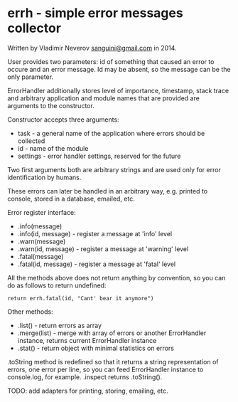 errh - simple error messages collector
======================================

Written by Vladimir Neverov <sanguini@gmail.com> in 2014.

User provides two parameters: id of something that caused an error to occure and an error message.
Id may be absent, so the message can be the only parameter.

ErrorHandler additionally stores level of importance, timestamp, stack trace and
arbitrary application and module names that are provided are arguments to the constructor.

Constructor accepts three arguments:

 - task - a general name of the application where errors should be collected
 - id   - name of the module
 - settings - error handler settings, reserved for the future

Two first arguments both are arbitrary strings and are used only for error identification by humans.

These errors can later be handled in an arbitrary way, e.g. printed to console, stored
in a database, emailed, etc.

Error register interface:

 - .info(message)
 - .info(id, message)  - register a message at 'info' level
 - .warn(message)
 - .warn(id, message)  - register a message at 'warning' level
 - .fatal(message)
 - .fatal(id, message) - register a message at 'fatal' level

All the methods above does not return anything by convention, so you can do as follows to return undefined:

	return errh.fatal(id, "Cant' bear it anymore")

Other methods:

 - .list()             - return errors as array
 - .merge(list)        - merge with array of errors or another ErrorHandler instance, returns current ErrorHandler instance
 - .stat()             - return object with minimal statistics on errors

.toString method is redefined so that it returns a string representation of errors, one error per line, so
you can feed ErrorHandler instance to console.log, for example. .inspect returns .toString().

TODO: add adapters for printing, storing, emailing, etc.


